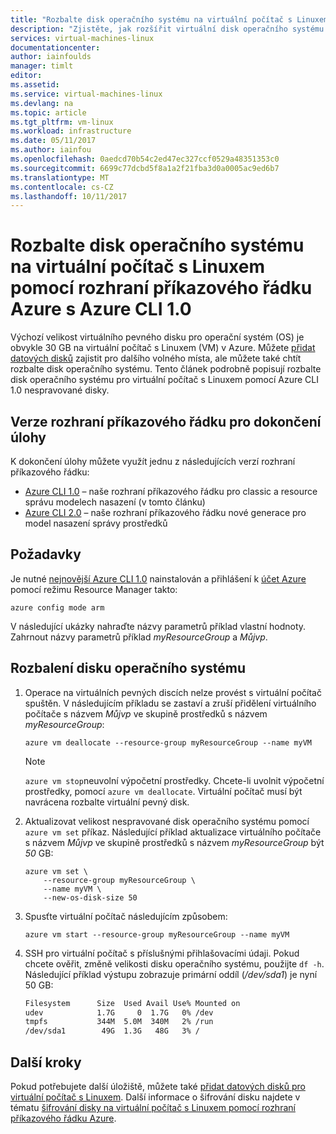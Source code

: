 ```yaml
---
title: "Rozbalte disk operačního systému na virtuální počítač s Linuxem pomocí Azure CLI 1.0 | Microsoft Docs"
description: "Zjistěte, jak rozšířit virtuální disk operačního systému (OS) na virtuální počítač s Linuxem pomocí Azure CLI 1.0 a modelu nasazení Resource Manager"
services: virtual-machines-linux
documentationcenter: 
author: iainfoulds
manager: timlt
editor: 
ms.assetid: 
ms.service: virtual-machines-linux
ms.devlang: na
ms.topic: article
ms.tgt_pltfrm: vm-linux
ms.workload: infrastructure
ms.date: 05/11/2017
ms.author: iainfou
ms.openlocfilehash: 0aedcd70b54c2ed47ec327ccf0529a48351353c0
ms.sourcegitcommit: 6699c77dcbd5f8a1a2f21fba3d0a0005ac9ed6b7
ms.translationtype: MT
ms.contentlocale: cs-CZ
ms.lasthandoff: 10/11/2017
---
```

# <a name="expand-os-disk-on-a-linux-vm-using-the-azure-cli-with-the-azure-cli-10"></a>Rozbalte disk operačního systému na virtuální počítač s Linuxem pomocí rozhraní příkazového řádku Azure s Azure CLI 1.0
Výchozí velikost virtuálního pevného disku pro operační systém (OS) je obvykle 30 GB na virtuální počítač s Linuxem (VM) v Azure. Můžete [přidat datových disků](add-disk.md) zajistit pro dalšího volného místa, ale můžete také chtít rozbalte disk operačního systému. Tento článek podrobně popisují rozbalte disk operačního systému pro virtuální počítač s Linuxem pomocí Azure CLI 1.0 nespravované disky.

## <a name="cli-versions-to-complete-the-task"></a>Verze rozhraní příkazového řádku pro dokončení úlohy
K dokončení úlohy můžete využít jednu z následujících verzí rozhraní příkazového řádku:

- [Azure CLI 1.0](#prerequisites) – naše rozhraní příkazového řádku pro classic a resource správu modelech nasazení (v tomto článku)
- [Azure CLI 2.0](expand-disks.md) – naše rozhraní příkazového řádku nové generace pro model nasazení správy prostředků

## <a name="prerequisites"></a>Požadavky
Je nutné [nejnovější Azure CLI 1.0](../../cli-install-nodejs.md) nainstalován a přihlášení k [účet Azure](https://azure.microsoft.com/pricing/free-trial/) pomocí režimu Resource Manager takto:

```azurecli
azure config mode arm
```

V následující ukázky nahraďte názvy parametrů příklad vlastní hodnoty. Zahrnout názvy parametrů příklad *myResourceGroup* a *Můjvp*.

## <a name="expand-os-disk"></a>Rozbalení disku operačního systému

1. Operace na virtuálních pevných discích nelze provést s virtuální počítač spuštěn. V následujícím příkladu se zastaví a zruší přidělení virtuálního počítače s názvem *Můjvp* ve skupině prostředků s názvem *myResourceGroup*:

    ```azurecli
    azure vm deallocate --resource-group myResourceGroup --name myVM
    ```

    > [!NOTE]
    > `azure vm stop`neuvolní výpočetní prostředky. Chcete-li uvolnit výpočetní prostředky, pomocí `azure vm deallocate`. Virtuální počítač musí být navrácena rozbalte virtuální pevný disk.

2. Aktualizovat velikost nespravované disk operačního systému pomocí `azure vm set` příkaz. Následující příklad aktualizace virtuálního počítače s názvem *Můjvp* ve skupině prostředků s názvem *myResourceGroup* být *50* GB:

    ```azurecli
    azure vm set \
        --resource-group myResourceGroup \
        --name myVM \
        --new-os-disk-size 50
    ```

3. Spusťte virtuální počítač následujícím způsobem:

    ```azurecli
    azure vm start --resource-group myResourceGroup --name myVM
    ```

4. SSH pro virtuální počítač s příslušnými přihlašovacími údaji. Pokud chcete ověřit, změně velikosti disku operačního systému, použijte `df -h`. Následující příklad výstupu zobrazuje primární oddíl (*/dev/sda1*) je nyní 50 GB:

    ```bash
    Filesystem      Size  Used Avail Use% Mounted on
    udev            1.7G     0  1.7G   0% /dev
    tmpfs           344M  5.0M  340M   2% /run
    /dev/sda1        49G  1.3G   48G   3% /
    ```

## <a name="next-steps"></a>Další kroky
Pokud potřebujete další úložiště, můžete také [přidat datových disků pro virtuální počítač s Linuxem](add-disk.md). Další informace o šifrování disku najdete v tématu [šifrování disky na virtuální počítač s Linuxem pomocí rozhraní příkazového řádku Azure](encrypt-disks.md).

